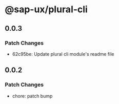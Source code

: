 # @sap-ux/plural-cli

## 0.0.3

### Patch Changes

-   62c95be: Update plural cli module's readme file

## 0.0.2

### Patch Changes

-   chore: patch bump
